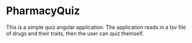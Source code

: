 # PharmacyQuiz

This is a simple quiz angular application. 
The application reads in a tsv file of drugs and their traits, then the user can quiz themself.
